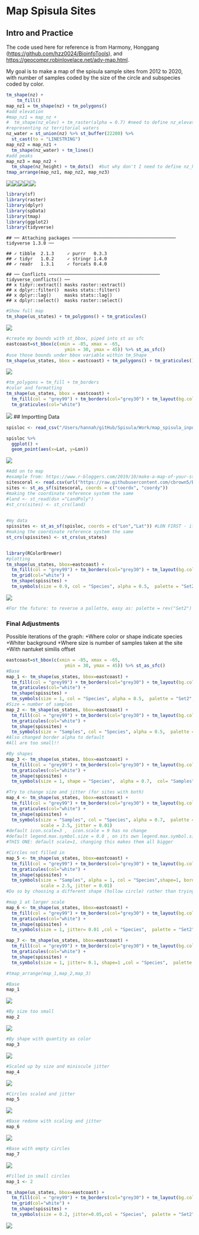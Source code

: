 Map Spisula Sites
================

## Intro and Practice

The code used here for reference is from Harmony, Honggang
(<https://github.com/hzz0024/BioinfoTools>), and
<https://geocompr.robinlovelace.net/adv-map.html>.

My goal is to make a map of the spisula sample sites from 2012 to 2020,
with number of samples coded by the size of the circle and subspecies
coded by color.

``` r
tm_shape(nz) +
    tm_fill() 
map_nz1 = tm_shape(nz) + tm_polygons()
#add elevation
#map_nz1 = map_nz +
#  tm_shape(nz_elev) + tm_raster(alpha = 0.7) #need to define nz_elevation
#representing nz territorial waters
nz_water = st_union(nz) %>% st_buffer(22200) %>% 
  st_cast(to = "LINESTRING")
map_nz2 = map_nz1 +
  tm_shape(nz_water) + tm_lines()
#add peaks
map_nz3 = map_nz2 +
  tm_shape(nz_height) + tm_dots()  #but why don't I need to define nz_height
tmap_arrange(map_nz1, map_nz2, map_nz3)
```

![](Spisula_Map_QReport_2020_Dec_files/figure-gfm/regional-1.png)<!-- -->![](Spisula_Map_QReport_2020_Dec_files/figure-gfm/regional-2.png)<!-- -->![](Spisula_Map_QReport_2020_Dec_files/figure-gfm/regional-3.png)<!-- -->![](Spisula_Map_QReport_2020_Dec_files/figure-gfm/regional-4.png)<!-- -->![](Spisula_Map_QReport_2020_Dec_files/figure-gfm/regional-5.png)<!-- -->

``` r
library(sf)
library(raster)
library(dplyr)
library(spData)
library(tmap)
library(ggplot2)
library(tidyverse)
```

    ## ── Attaching packages ─────────────────────────────────────── tidyverse 1.3.0 ──

    ## ✓ tibble  2.1.3     ✓ purrr   0.3.3
    ## ✓ tidyr   1.0.2     ✓ stringr 1.4.0
    ## ✓ readr   1.3.1     ✓ forcats 0.4.0

    ## ── Conflicts ────────────────────────────────────────── tidyverse_conflicts() ──
    ## x tidyr::extract() masks raster::extract()
    ## x dplyr::filter()  masks stats::filter()
    ## x dplyr::lag()     masks stats::lag()
    ## x dplyr::select()  masks raster::select()

``` r
#Show full map
tm_shape(us_states) + tm_polygons() + tm_graticules() 
```

![](Spisula_Map_QReport_2020_Dec_files/figure-gfm/formatit-1.png)<!-- -->

``` r
#create my bounds with st_bbox, piped into st as sfc
eastcoast=st_bbox(c(xmin = -85, xmax = -65,
                      ymin = 30, ymax = 45)) %>% st_as_sfc()
#use those bounds under bbox variable within tm_Shape
tm_shape(us_states, bbox = eastcoast) + tm_polygons() + tm_graticules() 
```

![](Spisula_Map_QReport_2020_Dec_files/figure-gfm/formatit-2.png)<!-- -->

``` r
#tm_polygons = tm_fill + tm_borders
#color and formatting
tm_shape(us_states, bbox = eastcoast) +  
  tm_fill(col = "grey99") + tm_borders(col="grey30") + tm_layout(bg.color = "grey90") +
  tm_graticules(col="white")
```

![](Spisula_Map_QReport_2020_Dec_files/figure-gfm/formatit-3.png)<!-- -->
\#\# Importting
Data

``` r
spisloc <- read_csv("/Users/hannah/gitHub/Spisula/Work/map_spisula_input.csv")

spisloc %>%
  ggplot() +
  geom_point(aes(x=Lat, y=Lon))
```

![](Spisula_Map_QReport_2020_Dec_files/figure-gfm/importdata-1.png)<!-- -->

``` r
#Add on to map
#example from: https://www.r-bloggers.com/2019/10/make-a-map-of-your-study-site-with-tmap/
sitescoral <- read.csv(url("https://raw.githubusercontent.com/cbrown5/BenthicLatent/master/data-raw/JuvUVCSites_with_ReefTypes_16Jun2016.csv"))
sites <- st_as_sf(sitescoral, coords = c("coordx", "coordy"))
#making the coordinate reference system the same
#land <- st_read(dsn ="LandPoly")
#st_crs(sites) <- st_crs(land)

  
#my data
spissites <- st_as_sf(spisloc, coords = c("Lon","Lat")) #LON FIRST - if confused, view whole world
#making the coordinate reference system the same
st_crs(spissites) <- st_crs(us_states)


library(RColorBrewer)
#plotting
tm_shape(us_states, bbox=eastcoast) +  
  tm_fill(col = "grey99") + tm_borders(col="grey30") + tm_layout(bg.color = "grey90") +
  tm_grid(col="white") +
  tm_shape(spissites) +  
  tm_symbols(size = 0.9, col = "Species", alpha = 0.5,  palette = "Set2") 
```

![](Spisula_Map_QReport_2020_Dec_files/figure-gfm/importdata-2.png)<!-- -->

``` r
#For the future: to reverse a pallette, easy as: palette = rev("Set2")
```

### Final Adjustments

Possible iterations of the graph: +Where color or shape indicate species
+Whiter background +Where size is number of samples taken at the site
+With nantuket similis offset

``` r
eastcoast=st_bbox(c(xmin = -85, xmax = -65,
                      ymin = 30, ymax = 45)) %>% st_as_sfc()
#Base
map_1 <- tm_shape(us_states, bbox=eastcoast) +  
  tm_fill(col = "grey99") + tm_borders(col="grey30") + tm_layout(bg.color = "grey90") +
  tm_graticules(col="white") +
  tm_shape(spissites) +  
  tm_symbols(size = 1, col = "Species", alpha = 0.5,  palette = "Set2", border.alpha = 0.2)
#Size = number of samples
map_2 <- tm_shape(us_states, bbox=eastcoast) +  
  tm_fill(col = "grey99") + tm_borders(col="grey30") + tm_layout(bg.color = "grey90") +
  tm_graticules(col="white") +
  tm_shape(spissites) +  
  tm_symbols(size = "Samples", col = "Species", alpha = 0.5,  palette = "Set2", border.alpha = NA)
#Also changed border alpha to default
#All are too small!!

#By shapes
map_3 <- tm_shape(us_states, bbox=eastcoast) +  
  tm_fill(col = "grey99") + tm_borders(col="grey30") + tm_layout(bg.color = "grey90") +
  tm_graticules(col="white") +
  tm_shape(spissites) +  
  tm_symbols(size = 1, shape = "Species",  alpha = 0.7,  col= "Samples", palette = "Reds")

#Try to change size and jitter (for sites with both)
map_4 <- tm_shape(us_states, bbox=eastcoast) +  
  tm_fill(col = "grey99") + tm_borders(col="grey30") + tm_layout(bg.color = "grey90") +
  tm_graticules(col="white") +
  tm_shape(spissites) +  
  tm_symbols(size = "Samples", col = "Species", alpha = 0.7,  palette = "Set2",
             scale = 2.5, jitter = 0.01) 
#default icon.scale=3 ,  icon.scale = 9 has no change
#default legend.max.symbol.size = 0.8 , on its own legend.max.symbol.size = 3 has no effect
#THIS ONE: default scale=1, changing this makes them all bigger

#Circles not filled in
map_5 <- tm_shape(us_states, bbox=eastcoast) +  
  tm_fill(col = "grey99") + tm_borders(col="grey30") + tm_layout(bg.color = "grey90") +
  tm_graticules(col="white") +
  tm_shape(spissites) +  
  tm_symbols(size = "Samples", alpha = 1, col = "Species",shape=1, border.lwd = 2, palette = "Set2",
             scale = 2.5, jitter = 0.01) 
#Do so by choosing a different shape (hollow circle) rather than trying to set border color to variable

#map_1 at larger scale
map_6 <- tm_shape(us_states, bbox=eastcoast) +  
  tm_fill(col = "grey99") + tm_borders(col="grey30") + tm_layout(bg.color = "grey90") +
  tm_graticules(col="white") +
  tm_shape(spissites) +  
  tm_symbols(size = 1, jitter= 0.01 ,col = "Species",  palette = "Set2",alpha = 0.6,border.lwd = 0.7,  border.alpha = 0.5, scale = 1.5)

map_7 <- tm_shape(us_states, bbox=eastcoast) +  
  tm_fill(col = "grey99") + tm_borders(col="grey30") + tm_layout(bg.color = "grey94") +
  tm_graticules(col="white") +
  tm_shape(spissites) +  
  tm_symbols(size = 1, jitter= 0.1, shape=1 ,col = "Species",  palette = "Set2",border.lwd = 2, scale = 1.5)

#tmap_arrange(map_1,map_2,map_3)

#Base
map_1
```

![](Spisula_Map_QReport_2020_Dec_files/figure-gfm/finaladjust-1.png)<!-- -->

``` r
#By size too small
map_2
```

![](Spisula_Map_QReport_2020_Dec_files/figure-gfm/finaladjust-2.png)<!-- -->

``` r
#By shape with quantity as color
map_3
```

![](Spisula_Map_QReport_2020_Dec_files/figure-gfm/finaladjust-3.png)<!-- -->

``` r
#Scaled up by size and miniscule jitter
map_4
```

![](Spisula_Map_QReport_2020_Dec_files/figure-gfm/finaladjust-4.png)<!-- -->

``` r
#Circles scaled and jitter
map_5
```

![](Spisula_Map_QReport_2020_Dec_files/figure-gfm/finaladjust-5.png)<!-- -->

``` r
#Base redone with scaling and jitter
map_6
```

![](Spisula_Map_QReport_2020_Dec_files/figure-gfm/finaladjust-6.png)<!-- -->

``` r
#Base with empty circles
map_7
```

![](Spisula_Map_QReport_2020_Dec_files/figure-gfm/finaladjust-7.png)<!-- -->

``` r
#Filled in small circles
map_1 <- 2

tm_shape(us_states, bbox=eastcoast) +  
  tm_fill(col = "grey99") + tm_borders(col="grey30") + tm_layout(bg.color = "grey90") +
  tm_grid(col="white") +
  tm_shape(spissites) +  
  tm_symbols(size = 0.2, jitter=0.05,col = "Species",  palette = "Set2") 
```

![](Spisula_Map_QReport_2020_Dec_files/figure-gfm/finaladjust-8.png)<!-- -->
